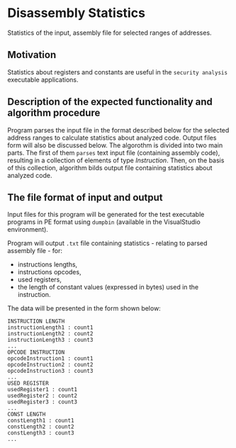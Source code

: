 Disassembly Statistics
======================

Statistics of the input, assembly file for selected ranges of addresses.

Motivation
----------
Statistics about registers and constants are useful in the `security analysis` executable applications.

Description of the expected functionality and algorithm procedure
-------------------

Program parses the input file in the format described below for the selected address ranges to calculate statistics about analyzed code. Output files form will also be discussed below.
The algorothm is divided into two main parts. The first of them `parses` text input file (containing assembly code), resulting in a collection of elements of type *Instruction*. Then, on the basis of this collection, algorithm bilds output file containing statistics about analyzed code.

The file format of input and output
-----------------------------------

Input files for this program will be generated for the test executable programs in PE format using `dumpbin` (available in the VisualStudio environment).

Program will output `.txt` file containing statistics - relating to parsed assembly file - for:
* instructions lengths,
* instructions opcodes,
* used registers,
* the length of constant values (expressed in bytes) used in the instruction.

The data will be presented in the form shown below:

    INSTRUCTION LENGTH
    instructionLength1 : count1
    instructionLength2 : count2
    instructionLength3 : count3
    ...
    OPCODE INSTRUCTION
    opcodeInstruction1 : count1
    opcodeInstruction2 : count2
    opcodeInstruction3 : count3
    ...
    USED REGISTER
    usedRegister1 : count1
    usedRegister2 : count2
    usedRegister3 : count3
    ...
    CONST LENGTH
    constLength1 : count1
    constLength2 : count2
    constLength3 : count3
    ...
